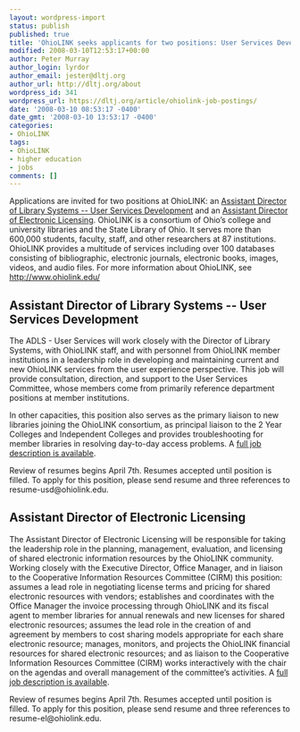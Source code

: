 ```yaml
---
layout: wordpress-import
status: publish
published: true
title: 'OhioLINK seeks applicants for two positions: User Services Development and Electronic Licensing'
modified: 2008-03-10T12:53:17+00:00
author: Peter Murray
author_login: lyrdor
author_email: jester@dltj.org
author_url: http://dltj.org/about
wordpress_id: 341
wordpress_url: https://dltj.org/article/ohiolink-job-postings/
date: '2008-03-10 08:53:17 -0400'
date_gmt: '2008-03-10 13:53:17 -0400'
categories:
- OhioLINK
tags:
- OhioLINK
- higher education
- jobs
comments: []
---
```

<p>Applications are invited for two positions at OhioLINK:  an <a href="/wp-content/uploads/2008/03/posting-ohiolink-users-services.pdf" title="Position Description:  Ass&rsquo;t Director of Library Systems &mdash; User Services Development">Assistant Director of Library Systems -- User Services Development</a> and an <a href="/wp-content/uploads/2008/03/posting-ohiolink-e-licensing.pdf" title="Position Description:  Ass&rsquo;t Director of Electronic Licensing">Assistant Director of Electronic Licensing</a>.  OhioLINK is a consortium of Ohio&rsquo;s college and university libraries and the State Library of Ohio.  It serves more than 600,000 students, faculty, staff, and other researchers at 87 institutions.  OhioLINK provides a multitude of services including over 100 databases consisting of bibliographic, electronic journals, electronic books, images, videos, and audio files.  For more information about OhioLINK, see <a href="http://www.ohiolink.edu/" title="OhioLINK homepage">http://www.ohiolink.edu/</a></p>
<h2>Assistant Director of Library Systems -- User Services Development</h2>
<p>The ADLS - User Services will work closely with the Director of Library Systems, with OhioLINK staff, and with personnel from OhioLINK member institutions in a leadership role in developing and maintaining current and new OhioLINK services from the user experience perspective.   This job will provide consultation, direction, and support to the User Services Committee, whose members come from primarily reference department positions at member institutions.</p>
<p>In other capacities, this position also serves as the primary liaison to new libraries joining the OhioLINK consortium, as principal liaison to the 2 Year Colleges and Independent Colleges and provides troubleshooting for member libraries in resolving day-to-day access problems.  A <a href="/wp-content/uploads/2008/03/posting-ohiolink-users-services.pdf" title="Position Description:  Ass&rsquo;t Director of Library Systems &mdash; User Services Development">full job description is available</a>.</p>
<p>Review of resumes begins April 7th. Resumes accepted until position is filled.  To apply for this position, please send resume and three references to resume-usd@ohiolink.edu.</p>
<h2>Assistant Director of Electronic Licensing</h2>
<p>The Assistant Director of Electronic Licensing will be responsible for taking the leadership role in the planning, management, evaluation, and licensing of shared electronic information resources by the OhioLINK community.  Working closely with the Executive Director, Office Manager, and in liaison to the Cooperative Information Resources Committee (CIRM) this position:  assumes a lead role in negotiating license terms and pricing for shared electronic resources with vendors; establishes and coordinates with the Office Manager the invoice processing through OhioLINK and its fiscal agent to member libraries for annual renewals and new licenses for shared electronic resources; assumes the lead role in the creation of and agreement by members to cost sharing models appropriate for each share electronic resource; manages, monitors, and projects the OhioLINK financial resources for shared electronic resources; and as liaison to the Cooperative Information Resources Committee (CIRM) works interactively with the chair on the agendas and overall management of the committee&rsquo;s activities.  A <a href="/wp-content/uploads/2008/03/posting-ohiolink-e-licensing.pdf" title="Position Description:  Ass&rsquo;t Director of Electronic Licensing">full job description is available</a>.</p>
<p>Review of resumes begins April 7th. Resumes accepted until position is filled.  To apply for this position, please send resume and three references to resume-el@ohiolink.edu.</p>
